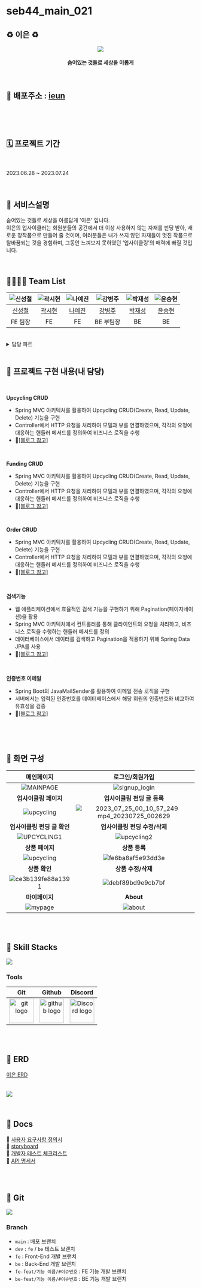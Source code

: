 # seb44_main_021
## ♻️ 이은 ♻️


<div align="center">
 <img src="https://github.com/codestates-seb/seb44_main_021/assets/99308074/f59b7e06-cfb8-45fe-8499-349b2f45e85b">
 <br>
  <br>
<b>숨어있는 것들로 세상을 이롭게</b><br>
</div>

<br>
<br>

## 🔗 배포주소 : [ieun](https://ieun.store/)

<br>
<br /> <br />

## 🗓️ 프로젝트 기간

<br />

2023.06.28 ~ 2023.07.24

<br />

## 🔗 서비스설명
숨어있는 것들로 세상을 아름답게 '이은' 입니다.
<br>
이은의 업사이클러는 회원분들의 공간에서 더 이상 사용하지 않는 자재를 펀딩 받아, 새로운 창작품으로 만들어 줄 것이며,
여러분들은 내가 쓰지 않던 자재들이 멋진 작품으로 탈바꿈되는 것을 경험하며, 그동안 느껴보지 못하였던 ‘업사이클링’의 매력에 빠질 것입니다. 


<br>

## 👨‍👨‍👧‍👧 Team List
|![신성철](https://github.com/codestates-seb/seb44_main_021/assets/99308074/c1cbacdb-08f0-47fd-a9f3-99921cd200eb)|![곽시현](https://github.com/codestates-seb/seb44_main_021/assets/99308074/5362dd7e-e9f3-40f5-a889-44e6c2abf554)|![나예진](https://github.com/codestates-seb/seb44_main_021/assets/99308074/6853dbdd-004e-4859-9bfa-6a23723eaf76)|![강병주](https://github.com/codestates-seb/seb44_main_021/assets/99308074/33eed813-1578-470f-9935-910da2f87733)|![박재성](https://github.com/codestates-seb/seb44_main_021/assets/99308074/3c843bf3-0e6d-40c5-8ee1-96c56c4f6344)|![윤승현](https://github.com/codestates-seb/seb44_main_021/assets/99308074/fc1eec62-97a1-4188-a194-c7fe35354685)|
|:---:|:---:|:---:|:---:|:---:|:---:|
|[신성철](https://github.com/weed7968)|[곽시현](https://github.com/shun-is-me)|[나예진](https://github.com/yejinzz)|[강병주](https://github.com/okgo25)|[박재성](https://github.com/Parkjaeseong94)|[윤승현](https://github.com/yunkr)|
|FE 팀장|FE|FE|BE 부팀장|BE|BE|

<br>

<details>
<summary>담당 파트</summary>
<div markdown="1">

<br>

**신성철**
 - Main
 - Funding detail - modal(1,2)
 - Store detail - modal(1)
 - Funding list
 - Store list

 <br>
 
 **곽시현**
 - Funding create
 - Store create
 - Funding edit
 - Store edit 

<br>
 
**나예진**
 - Login
 - Signup
 - Mypage - edit modal 

<br>
 
**강병주**
 - Sell CRUD
 - Order
 - OrderSell
 - 검색기능
 - 기술 문서 작성 (notion, google sheet) 및 디자인

<br>
 
**박재성**
 - Member CRUD
 - 이미지 업로드 구현 (AWS S3 연동)
 - JWT
 - 카테고리
 - 클라이언트, 서버 배포 및 관리
 - 인증번호 이메일
 - GitHub Actions
 - 정렬, 필터 기능
 - CLIENT HTTPS 적용, EC2 Loadbalance 적용
 
<br>
 
**윤승현**
 - Upcycling CRUD
 - Funding CRUD
 - Order CRUD
 - 검색기능
 - Redis 로그아웃
 - 인증번호 이메일 
 

</div>
</details>

<br>

## 🔗 프로젝트 구현 내용(내 담당)


<br>
 
**Upcycling CRUD**
- Spring MVC 아키텍처를 활용하여 Upcycling CRUD(Create, Read, Update, Delete) 기능을 구현
- Controller에서 HTTP 요청을 처리하여 모델과 뷰를 연결하였으며, 각각의 요청에 대응하는 핸들러 메서드를 정의하여 비즈니스 로직을 수행
- 📂[[블로그 참고]](https://tmdgus416.tistory.com/168)
  
<br>

**Funding CRUD**
- Spring MVC 아키텍처를 활용하여 Upcycling CRUD(Create, Read, Update, Delete) 기능을 구현
- Controller에서 HTTP 요청을 처리하여 모델과 뷰를 연결하였으며, 각각의 요청에 대응하는 핸들러 메서드를 정의하여 비즈니스 로직을 수행
- 📂[[블로그 참고]](https://tmdgus416.tistory.com/172)

<br>

**Order CRUD**
- Spring MVC 아키텍처를 활용하여 Upcycling CRUD(Create, Read, Update, Delete) 기능을 구현
- Controller에서 HTTP 요청을 처리하여 모델과 뷰를 연결하였으며, 각각의 요청에 대응하는 핸들러 메서드를 정의하여 비즈니스 로직을 수행
- 📂[[블로그 참고]](https://tmdgus416.tistory.com/173)

<br>

**검색기능**
- 웹 애플리케이션에서 효율적인 검색 기능을 구현하기 위해 Pagination(페이지네이션)을 활용
- Spring MVC 아키텍처에서 컨트롤러를 통해 클라이언트의 요청을 처리하고, 비즈니스 로직을 수행하는 핸들러 메서드를 정의
- 데이터베이스에서 데이터를 검색하고 Pagination을 적용하기 위해 Spring Data JPA를 사용
- 📂[[블로그 참고]](https://tmdgus416.tistory.com/174)

<br>

**인증번호 이메일**
- Spring Boot의 JavaMailSender를 활용하여 이메일 전송 로직을 구현
- 서버에서는 입력된 인증번호를 데이터베이스에서 해당 회원의 인증번호와 비교하여 유효성을 검증
- 📂[[블로그 참고]](https://tmdgus416.tistory.com/169)



<br>
<br/>
<br/>

## 📸 화면 구성

|메인페이지|로그인/회원가입|
|:---:|:---:|
|![MAINPAGE](https://github.com/codestates-seb/seb44_main_021/assets/99308074/e49d503f-d419-4112-8eb9-706e3eef121b)|![signup_login](https://github.com/codestates-seb/seb44_main_021/assets/99308074/4455e006-1cae-4e2c-8408-6263922ae2f3)|
|<b>업사이클링 페이지</b>|<b>업사이클링 펀딩 글 등록</b>|
|![upcycling](https://github.com/codestates-seb/seb44_main_021/assets/99308074/3af83feb-b433-41a0-b3b1-059360f29924)|![2023_07_25_00_10_57_249 mp4_20230725_002629](https://github.com/codestates-seb/seb44_main_021/assets/99308074/fdd0ce8e-7f46-4828-9eb1-01adba485dee)|
|<b>업사이클링 펀딩 글 확인</b>|<b>업사이클링 펀딩 수정/삭제</b>|
|![UPCYCLING1](https://github.com/codestates-seb/seb44_main_021/assets/99308074/d54c2c69-6b3a-438b-a862-300ab998f1f1)|![upcycling2](https://github.com/codestates-seb/seb44_main_021/assets/99308074/9af48b56-6bb6-497d-9484-f0a4e4106f3c)|
|<b>상품 페이지</b>|<b>상품 등록</b>|
|![upcycling](https://github.com/codestates-seb/seb44_main_021/assets/99308074/ce9b0ce6-241a-462e-af23-d60bd6ec3efd)|![fe6ba8af5e93dd3e](https://github.com/codestates-seb/seb44_main_021/assets/99308074/f217ce16-7b7f-4d2b-be07-5956889e2e08)|
|<b>상품 확인</b>|<b>상품 수정/삭제</b>|
|![ce3b139fe88a1391](https://github.com/codestates-seb/seb44_main_021/assets/99308074/44afa4a3-eac6-4583-9c9d-a7816974e64e)|![debf89bd9e9cb7bf](https://github.com/codestates-seb/seb44_main_021/assets/99308074/739b9603-bb2a-4262-82e2-293a1a951189)|
|<b>마이페이지</b>|<b>About</b>|
|![mypage](https://github.com/codestates-seb/seb44_main_021/assets/99308074/f83d520d-2b90-4fac-ad4e-8e2e7a3701f5)|![about](https://github.com/codestates-seb/seb44_main_021/assets/99308074/12fab642-e582-47a8-bb2f-38e87c987c8d)|


<br>
<br/>

## 🔨 Skill Stacks

<img src="https://github.com/codestates-seb/seb44_main_021/assets/99308074/b3f86be5-89c6-41f4-b7b4-256db94aa545">

<br>

### Tools
| Git | Github | Discord |
| :---: | :---: | :---: |
| <img alt="git logo" src="https://git-scm.com/images/logos/logomark-orange@2x.png" width="65" height="65" > | <img alt="github logo" src="https://github.githubassets.com/images/modules/logos_page/GitHub-Mark.png" width="65" height="65"> | <img alt="Discord logo" src="https://assets-global.website-files.com/6257adef93867e50d84d30e2/62595384e89d1d54d704ece7_3437c10597c1526c3dbd98c737c2bcae.svg" height="65" width="65"> |


<br/>
<br/>


## 📂 ERD
[이은 ERD](https://www.erdcloud.com/d/sW7RaiTwpKhHcxPiT)
<br>
<br>
<br/>
<img src="https://github.com/codestates-seb/seb44_main_021/assets/99308074/ecc2ccab-a92e-469a-9c20-1b89726caacb">
<br>



<br>

## 📃 Docs
🔗 [사용자 요구사항 정의서](https://www.notion.so/codestates/8c196b9d66824e8da7df5ffe52834501)
<br>
🔗 [storyboard](https://www.figma.com/file/7M0HeeOe0d34axXiaK8Ea8/Untitled?type=design&node-id=0-1&mode=design&t=oWQyRcSpLjWNBqck-0)
<br>
🔗 [개발자 테스트 체크리스트](https://www.notion.so/codestates/3-964a8f586b6a478b8dd68cc8991086e7)
<br>
🔗 [API 명세서](https://docs.google.com/spreadsheets/d/1QsXQFmNAr8DTtSEDhEi4WC0H93a3KvxhYUm1S8flrXI/edit?gid=0#gid=0)

<br>
<br>

## 📂 Git
<img src="https://github.com/codestates-seb/seb44_main_021/assets/99308074/a495e67f-efa6-431f-a857-9641d02f0831">

<br>

### Branch
- `main` : 배포 브랜치
- `dev` : `fe` / `be` 테스트 브랜치
- `fe` : Front-End 개발 브랜치
- `be` : Back-End 개발 브랜치
- `fe-feat/기능 이름/#이슈번호` : FE 기능 개발 브랜치
- `be-feat/기능 이름/#이슈번호` : BE 기능 개발 브랜치
